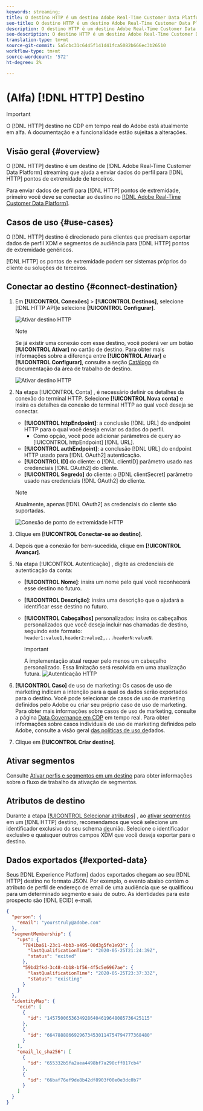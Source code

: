 ```yaml
---
keywords: streaming;
title: O destino HTTP é um destino Adobe Real-Time Customer Data Platform que ajuda a enviar dados de perfis para pontos de extremidade HTTP de terceiros.
seo-title: O destino HTTP é um destino Adobe Real-Time Customer Data Platform que ajuda a enviar dados de perfis para pontos de extremidade HTTP de terceiros.
description: O destino HTTP é um destino Adobe Real-Time Customer Data Platform que ajuda a enviar dados de perfis para pontos de extremidade HTTP de terceiros.
seo-description: O destino HTTP é um destino Adobe Real-Time Customer Data Platform que ajuda a enviar dados de perfis para pontos de extremidade HTTP de terceiros.
translation-type: tm+mt
source-git-commit: 5a5cbc31c6445f141d41fca5082b666ec3b26510
workflow-type: tm+mt
source-wordcount: '572'
ht-degree: 2%

---
```



# (Alfa) [!DNL HTTP] Destino

>[!IMPORTANT]
>
>O [!DNL HTTP] destino no CDP em tempo real do Adobe está atualmente em alfa. A documentação e a funcionalidade estão sujeitas a alterações.

## Visão geral {#overview}

O [!DNL HTTP] destino é um destino de [!DNL Adobe Real-Time Customer Data Platform] streaming que ajuda a enviar dados do perfil para [!DNL HTTP] pontos de extremidade de terceiros.

Para enviar dados de perfil para [!DNL HTTP] pontos de extremidade, primeiro você deve se conectar ao destino no [[!DNL Adobe Real-Time Customer Data Platform]](#connect-destination).

## Casos de uso {#use-cases}

O [!DNL HTTP] destino é direcionado para clientes que precisam exportar dados de perfil XDM e segmentos de audiência para [!DNL HTTP] pontos de extremidade genéricos.

[!DNL HTTP] os pontos de extremidade podem ser sistemas próprios do cliente ou soluções de terceiros.

## Conectar ao destino {#connect-destination}

1. Em **[!UICONTROL Conexões]** > **[!UICONTROL Destinos]**, selecione [!DNL HTTP API]e selecione **[!UICONTROL Configurar]**.

   ![Ativar destino HTTP](assets/activate-http-destination.png)

   >[!NOTE]
   >
   >Se já existir uma conexão com esse destino, você poderá ver um botão **[!UICONTROL Ativar]** no cartão de destino. Para obter mais informações sobre a diferença entre **[!UICONTROL Ativar]** e **[!UICONTROL Configurar]**, consulte a seção [Catálogo](../destinations/destinations-workspace.md#catalog) da documentação da área de trabalho de destino.
   >
   >![Ativar destino HTTP](assets/connect-http-destination.png)

2. Na etapa [!UICONTROL Conta] , é necessário definir os detalhes da conexão do terminal HTTP. Selecione **[!UICONTROL Nova conta]** e insira os detalhes da conexão do terminal HTTP ao qual você deseja se conectar.
   * **[!UICONTROL httpEndpoint]**: a conclusão [!DNL URL] do endpoint HTTP para o qual você deseja enviar os dados do perfil.
      * Como opção, você pode adicionar parâmetros de query ao [!UICONTROL httpEndpoint] [!DNL URL].
   * **[!UICONTROL authEndpoint]**: a conclusão [!DNL URL] do endpoint HTTP usado para [!DNL OAuth2] autenticação.
   * **[!UICONTROL ID]** do cliente: o [!DNL clientID] parâmetro usado nas credenciais [!DNL OAuth2] do cliente.
   * **[!UICONTROL Segredo]** do cliente: o [!DNL clientSecret] parâmetro usado nas credenciais [!DNL OAuth2] do cliente.

   >[!NOTE]
   >
   >Atualmente, apenas [!DNL OAuth2] as credenciais do cliente são suportadas.

   ![Conexão de ponto de extremidade HTTP](assets/connect-http-endpoint.png)
3. Clique em **[!UICONTROL Conectar-se ao destino]**.
4. Depois que a conexão for bem-sucedida, clique em **[!UICONTROL Avançar]**.
5. Na etapa [!UICONTROL Autenticação] , digite as credenciais de autenticação da conta:
   * **[!UICONTROL Nome]**: insira um nome pelo qual você reconhecerá esse destino no futuro.
   * **[!UICONTROL Descrição]**: insira uma descrição que o ajudará a identificar esse destino no futuro.
   * **[!UICONTROL Cabeçalhos]** personalizados: insira os cabeçalhos personalizados que você deseja incluir nas chamadas de destino, seguindo este formato: `header1:value1,header2:value2,...headerN:valueN`.

      >[!IMPORTANT]
      >
      >A implementação atual requer pelo menos um cabeçalho personalizado. Essa limitação será resolvida em uma atualização futura.
   ![Autenticação HTTP](assets/authentication-http-connection.png)

6. **[!UICONTROL Caso]** de uso de marketing: Os casos de uso de marketing indicam a intenção para a qual os dados serão exportados para o destino. Você pode selecionar de casos de uso de marketing definidos pelo Adobe ou criar seu próprio caso de uso de marketing. Para obter mais informações sobre casos de uso de marketing, consulte a página [Data Governance em CDP](../privacy/data-governance-overview.md#destinations) em tempo real. Para obter informações sobre casos individuais de uso de marketing definidos pelo Adobe, consulte a visão geral [das políticas de uso de](../../data-governance/policies/overview.md#core-actions)dados.
7. Clique em **[!UICONTROL Criar destino]**.

## Ativar segmentos

Consulte [Ativar perfis e segmentos em um destino](activate-destinations.md#select-attributes) para obter informações sobre o fluxo de trabalho da ativação de segmentos.

## Atributos de destino

Durante a etapa [[!UICONTROL Selecionar atributos]](activate-destinations.md#select-attributes) , ao [ativar segmentos](activate-destinations.md) em um [!DNL HTTP] destino, recomendamos que você selecione um identificador exclusivo do seu schema [de](../../profile/home.md#profile-fragments-and-union-schemas)união. Selecione o identificador exclusivo e quaisquer outros campos XDM que você deseja exportar para o destino.

## Dados exportados {#exported-data}

Seus [!DNL Experience Platform] dados exportados chegam ao seu [!DNL HTTP] destino no formato JSON. Por exemplo, o evento abaixo contém o atributo de perfil de endereço de email de uma audiência que se qualificou para um determinado segmento e saiu de outro. As identidades para este prospecto são [!DNL ECID] e-mail.

```json
{
  "person": {
    "email": "yourstruly@adobe.con"
  },
  "segmentMembership": {
    "ups": {
      "7841ba61-23c1-4bb3-a495-00d3g5fe1e93": {
        "lastQualificationTime": "2020-05-25T21:24:39Z",
        "status": "exited"
      },
      "59bd2fkd-3c48-4b18-bf56-4f5c5e6967ae": {
        "lastQualificationTime": "2020-05-25T23:37:33Z",
        "status": "existing"
      }
    }
  },
  "identityMap": {
    "ecid": [
      {
        "id": "14575006536349286404619648085736425115"
      },
      {
        "id": "66478888669296734530114754794777368480"
      }
    ],
    "email_lc_sha256": [
      {
        "id": "655332b5fa2aea4498bf7a290cff017cb4"
      },
      {
        "id": "66baf76ef9de8b42df8903f00e0e3dc0b7"
      }
    ]
  }
}
```
